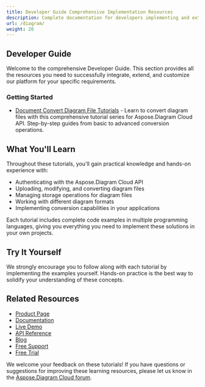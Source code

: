 ```yaml
---
title: Developer Guide Comprehensive Implementation Resources
description: Complete documentation for developers implementing and extending our platform. Includes API references, code examples, best practices, and troubleshooting.
url: /diagram/
weight: 20
---
```


## Developer Guide

Welcome to the comprehensive Developer Guide. This section provides all the resources you need to successfully integrate, extend, and customize our platform for your specific requirements.

### Getting Started

- [Document Convert Diagram File Tutorials](/diagram/convert-diagram-file/) - Learn to convert diagram files with this comprehensive tutorial series for Aspose.Diagram Cloud API. Step-by-step guides from basic to advanced conversion operations.

## What You'll Learn

Throughout these tutorials, you'll gain practical knowledge and hands-on experience with:

- Authenticating with the Aspose.Diagram Cloud API
- Uploading, modifying, and converting diagram files
- Managing storage operations for diagram files
- Working with different diagram formats
- Implementing conversion capabilities in your applications

Each tutorial includes complete code examples in multiple programming languages, giving you everything you need to implement these solutions in your own projects.

## Try It Yourself

We strongly encourage you to follow along with each tutorial by implementing the examples yourself. Hands-on practice is the best way to solidify your understanding of these concepts.

## Related Resources

- [Product Page](https://products.aspose.cloud/diagram/)
- [Documentation](https://docs.aspose.cloud/diagram/)
- [Live Demo](https://products.aspose.app/diagram/family)
- [API Reference](https://reference.aspose.cloud/diagram/)
- [Blog](https://blog.aspose.cloud/category/diagram/)
- [Free Support](https://forum.aspose.cloud/c/diagram/27/)
- [Free Trial](https://dashboard.aspose.cloud/#/apps)

We welcome your feedback on these tutorials! If you have questions or suggestions for improving these learning resources, please let us know in the [Aspose.Diagram Cloud forum](https://forum.aspose.cloud/c/diagram/27/).

